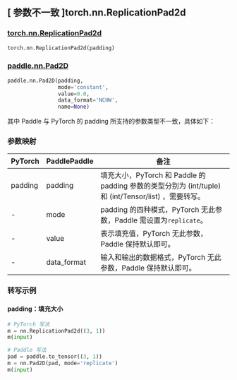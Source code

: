## [ 参数不一致 ]torch.nn.ReplicationPad2d
### [torch.nn.ReplicationPad2d](https://pytorch.org/docs/stable/generated/torch.nn.ReplicationPad2d.html?highlight=pad#torch.nn.ReplicationPad2d)

```python
torch.nn.ReplicationPad2d(padding)
```

### [paddle.nn.Pad2D](https://www.paddlepaddle.org.cn/documentation/docs/zh/develop/api/paddle/nn/Pad2D_cn.html#pad2d)

```python
paddle.nn.Pad2D(padding,
                mode='constant',
                value=0.0,
                data_format='NCHW',
                name=None)
```

其中 Paddle 与 PyTorch 的 padding 所支持的参数类型不一致，具体如下：
### 参数映射

| PyTorch       | PaddlePaddle | 备注                                                   |
| ------------- | ------------ | ------------------------------------------------------ |
| padding       | padding      | 填充大小，PyTorch 和 Paddle 的 padding 参数的类型分别为 (int/tuple) 和 (int/Tensor/list) ，需要转写。  |
| -             | mode         | padding 的四种模式，PyTorch 无此参数，Paddle 需设置为`replicate`。  |
| -             | value  | 表示填充值，PyTorch 无此参数，Paddle 保持默认即可。  |
| -             | data_format  | 输入和输出的数据格式，PyTorch 无此参数，Paddle 保持默认即可。  |


### 转写示例
#### padding：填充大小
```python
# PyTorch 写法
m = nn.ReplicationPad2d((3, 1))
m(input)

# Paddle 写法
pad = paddle.to_tensor((3, 1))
m = nn.Pad2D(pad, mode='replicate')
m(input)
```
